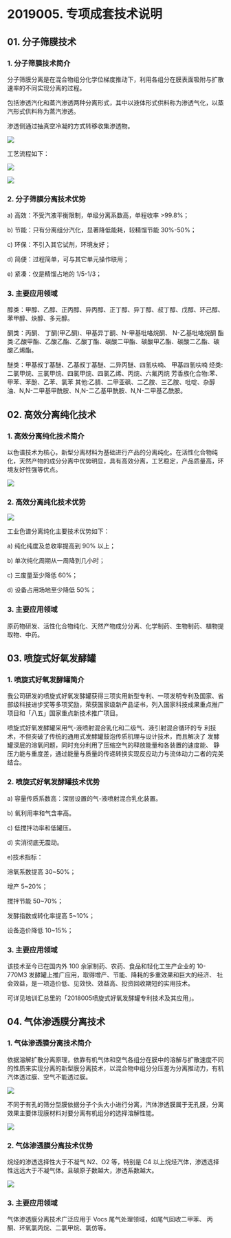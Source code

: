 # 2019005. 专项成套技术说明

## 01. 分子筛膜技术 

### 1. 分子筛膜技术简介

分子筛膜分离是在混合物组分化学位梯度推动下，利用各组分在膜表面吸附与扩散速率的不同实现分离的过程。

包括渗透汽化和蒸汽渗透两种分离形式，其中以液体形式供料称为渗透气化，以蒸汽形式供料称为蒸汽渗透。

渗透侧通过抽真空冷凝的方式转移收集渗透物。

![](https://raw.githubusercontent.com/dalong0514/selfstudy/master/图片链接/工程培训/2019017.PNG)

工艺流程如下：

![](https://raw.githubusercontent.com/dalong0514/selfstudy/master/图片链接/工程培训/2019018.PNG)

![](https://raw.githubusercontent.com/dalong0514/selfstudy/master/图片链接/工程培训/2019019.PNG)

### 2. 分子筛膜分离技术优势

a) 高效：不受汽液平衡限制，单级分离系数高，单程收率 >99.8%；

b) 节能：只有分离组分汽化，显著降低能耗，较精馏节能 30%-50%；

c) 环保：不引入其它试剂，环境友好；

d) 简便：过程简单，可与其它单元操作联用；

e) 紧凑：仅是精馏占地的 1/5-1/3；

### 3. 主要应用领域

醇类：甲醇、乙醇、正丙醇、异丙醇、正丁醇、异丁醇、叔丁醇、戊醇、环己醇、苯甲醇、炔醇、多元醇。

酮类：丙酮、 丁酮(甲乙酮)、甲基异丁酮、N-甲基吡咯烷酮、 N-乙基吡咯烷酮 酯类:乙酸甲酯、乙酸乙酯、乙酸丁酯、碳酸二甲酯、碳酸甲乙酯、碳酸二乙酯、碳酸乙烯酯。

醚类：甲基叔丁基醚、乙基叔丁基醚、二异丙醚、四氢呋喃、 甲基四氢呋喃 烃类:二氯甲烷、三氯甲烷、四氯甲烷、四氯乙烯、丙烷、六氟丙烷 芳香族化合物:苯、甲苯、苯酚、乙苯、氯苯 其他:乙腈、二甲亚砜、二乙胺、三乙胺、吡啶、杂醇油、N,N-二甲基甲酰胺、N,N-二乙基甲酰胺、N,N-二甲基乙酰胺。

## 02. 高效分离纯化技术

### 1. 高效分离纯化技术简介

以色谱技术为核心，新型分离材料为基础进行产品的分离纯化。在活性化合物纯化，天然产物的成分分离中优势明显，具有高效分离，工艺稳定，产品质量高，环境友好性强等优点。

![](https://raw.githubusercontent.com/dalong0514/selfstudy/master/图片链接/工程培训/2019020.PNG)

### 2. 高效分离纯化技术优势

![](https://raw.githubusercontent.com/dalong0514/selfstudy/master/图片链接/工程培训/2019021.PNG)

工业色谱分离纯化主要技术优势如下：

a) 纯化纯度及总收率提高到 90% 以上；

b) 单次纯化周期从一周降到几小时；

c) 三废量至少降低 60%；

d) 设备占用场地至少降低 50%；

### 3. 主要应用领域

原药物研发、活性化合物纯化、天然产物成分分离、化学制药、生物制药、植物提取物、中药。

## 03. 喷旋式好氧发酵罐

### 1. 喷旋式好氧发酵罐简介

我公司研发的喷旋式好氧发酵罐获得三项实用新型专利、一项发明专利及国家、省部级科技进步奖等多项奖励，荣获国家级新产品证书，列入国家科技成果重点推广项目和「八五」国家重点新技术推广项目。

喷旋式好氧发酵罐采用气-液喷射混合乳化和二级气、液引射混合循环的专 利技术，不但突破了传统的通用式发酵罐鼓泡传质机理与设计技术，而且解决了 发酵罐深层的溶氧问题，同时充分利用了压缩空气的释放能量和各装置的速度能、 静压力能与重度差，通过能量与质量的传递转换实现反应动力与流体动力二者的完美结合。

### 2. 喷旋式好氧发酵罐技术优势

a) 容量传质系数高：深层设置的气-液喷射混合乳化装置。

b) 氧利用率和气含率高。

c) 低搅拌功率和低罐压。

d) 实消彻底无震动。

e)技术指标：

溶氧系数提高 30~50%；

增产 5~20%；

搅拌节能 50~70%；

发酵指数或转化率提高 5~10%；

设备造价降低 10~15%；

### 3. 主要应用领域

该技术至今已在国内外 100 余家制药、农药、食品和轻化工生产企业的 10-770M3 发酵罐上推广应用，取得增产、节能、降耗的多重效果和巨大的经济、 社会效益，是一项造价低、见效快、效益高、投资回收期短的实用技术。

可详见培训汇总里的「2018005喷旋式好氧发酵罐专利技术及其应用」。

## 04. 气体渗透膜分离技术

### 1. 气体渗透膜分离技术简介

依据溶解扩散分离原理，依靠有机气体和空气各组分在膜中的溶解与扩散速度不同的性质来实现分离的新型膜分离技术，以混合物中组分分压差为分离推动力，有机汽体透过膜、空气不能透过膜。

![](https://raw.githubusercontent.com/dalong0514/selfstudy/master/图片链接/工程培训/2019022.PNG)

不同于有孔的筛分型膜依据分子个头大小进行分离，汽体渗透膜属于无孔膜，分离效果主要体现膜材料对要分离有机组分的选择溶解性能。

![](https://raw.githubusercontent.com/dalong0514/selfstudy/master/图片链接/工程培训/2019023.PNG)

### 2. 气体渗透膜分离技术优势

烷烃的渗透选择性大于不凝气 N2、O2 等，特别是 C4 以上烷烃汽体，渗透选择性远远大于不凝气体。且碳原子数越大，渗透系数越大。

![](https://raw.githubusercontent.com/dalong0514/selfstudy/master/图片链接/工程培训/2019024.PNG)

### 3. 主要应用领域

气体渗透膜分离技术广泛应用于 Vocs 尾气处理领域，如尾气回收二甲苯、 丙酮、环氧氯丙烷、二氯甲烷、氯仿等。

